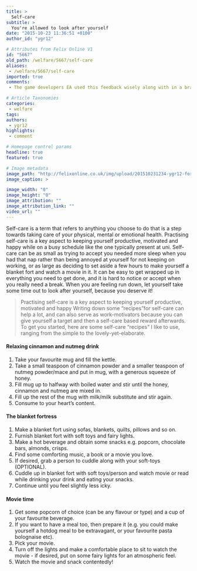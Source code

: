 ```yaml
---
title: >
  Self-care
subtitle: >
  You're allowed to look after yourself
date: "2015-10-23 11:36:51 +0100"
author_id: "ygr12"

# Attributes from Felix Online V1
id: "5667"
old_path: /welfare/5667/self-care
aliases:
 - /welfare/5667/self-care
imported: true
comments:
 - The game developers EA used this feedback wisely along with in a brandname new feature called the match day feature This quality addition would in reality be revolutionary dont only fifa ultimate team games but football games in roughfifa 16 hack httpcreditsfutcom3uOuwk  guwjlostamgs urlhttptyxjtvwuxsstcomtyxjtvwuxssturl linkhttpixeoghzctcubcomixeoghzctcublink httpeuwyyiedpiancomgguOAV httpwwwFyLitCl7Pf7kjQdDUOLQOuaxTXbj5iNGcom

# Article Taxonomies
categories:
 - welfare
tags:
authors:
 - ygr12
highlights:
 - comment

# Homepage control params
headline: true
featured: true

# Image metadata
image_path: "http://felixonline.co.uk/img/upload/201510231234-ygr12-fort.jpg"
image_caption: >

image_width: "0"
image_height: "0"
image_attribution: ""
image_attribution_link: ""
video_url: ""
---
```


Self-care is a term that refers to anything you choose to do that is a step towards taking care of your physical, mental or emotional health. Practising self-care is a key aspect to keeping yourself productive, motivated and happy while on a busy schedule like the one typically present at uni. Self-care can be as small as trying to accept you needed more sleep when you had that nap rather than being annoyed at yourself for not keeping on working, or as large as deciding to set aside a few hours to make yourself a blanket fort and watch a movie in it. It can be easy to get wrapped up in everything you need to get done, and it is hard to notice or accept when you really need a break. When you are feeling run down, let yourself take some time out to look after yourself, because you deserve it!
> Practising self-care is a key aspect to keeping yourself productive, motivated and happy
Writing down some “recipes”for self-care can help a lot, and can also serve as work-motivators because you can give yourself a target and then a self-care based reward afterwards. To get you started, here are some self-care “recipes” I like to use, ranging from the simple to the lovely-yet-elaborate.

#### Relaxing cinnamon and nutmeg drink

1. Take your favourite mug and fill the kettle.
2. Take a small teaspoon of cinnamon powder and a smaller teaspoon of nutmeg powder/mace and put in mug, with a generous squeeze of honey.
3. Fill mug up to halfway with boiled water and stir until the honey, cinnamon and nutmeg are mixed in.
4. Fill up the rest of the mug with milk/milk substitute and stir again.
5. Consume to your heart’s content.

#### The blanket fortress

1. Make a blanket fort using sofas, blankets, quilts, pillows and so on.
2. Furnish blanket fort with soft toys and fairy lights.
3. Make a hot beverage and obtain some snacks e.g. popcorn, chocolate bars, almonds, crisps.
4. Find some comforting music, a book or a movie you love.
5. If desired, grab a person to cuddle along with your soft-toys (OPTIONAL).
6. Cuddle up in blanket fort with soft toys/person and watch movie or read while drinking your drink and eating your snacks.
7. Continue until you feel slightly less icky.

#### Movie time

1. Get some popcorn of choice (can be any flavour or type) and a cup of your favourite beverage.
2. If you want to have a meal too, then prepare it (e.g. you could make yourself a hotdog meal to be extravagant, or your favourite pasta bolognaise etc).
3. Pick your movie.
4. Turn off the lights and make a comfortable place to sit to watch the movie - if desired, put on some fairy lights for an atmospheric feel.
5. Watch the movie and snack contentedly!

